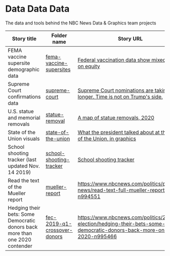 # Data Data Data

The data and tools behind the NBC News Data &amp; Graphics team projects

Story title | Folder name | Story URL
--- | --- | ---
FEMA vaccine supersite demographic data | [fema-vaccine-supersites](fema-vaccine-supersites) | [Federal vaccination data show mixed record on equity](https://www.nbcnews.com/politics/white-house/federal-vaccination-data-show-mixed-record-equity-n1276833)
Supreme Court confirmations data | [supreme-court](supreme-court) | [Supreme Court nominations are taking longer. Time is not on Trump's side.](https://www.nbcnews.com/politics/supreme-court/supreme-court-nominations-are-taking-longer-time-not-trump-s-n1241077)
U.S. statue and memorial removals | [statue-removal](statue-removal) | [A map of statue removals, 2020](https://www.nbcnews.com/news/us-news/2020-next-wave-statue-removals-afoot-map-n1230506)
State of the Union visuals | [state-of-the-union](state-of-the-union) | [What the president talked about at the State of the Union, in graphics](https://www.nbcnews.com/politics/donald-trump/state-union-visualized-graphics-donald-trump-2020-n1130451)
School shooting tracker (last updated Nov. 14 2019) | [school-shooting-tracker](school-shooting-tracker) | [School shooting tracker](https://www.nbcnews.com/news/us-news/school-shooting-tracker-n969951)
Read the text of the Mueller report | [mueller-report](mueller-report) | https://www.nbcnews.com/politics/politics-news/read-text-full-mueller-report-n994551
Hedging their bets: Some Democratic donors back more than one 2020 contender| [fec-2019-q1-crossover-donors](fec-2019-q1-crossover-donors) | https://www.nbcnews.com/politics/2020-election/hedging-their-bets-some-democratic-donors-back-more-one-2020-n995466



